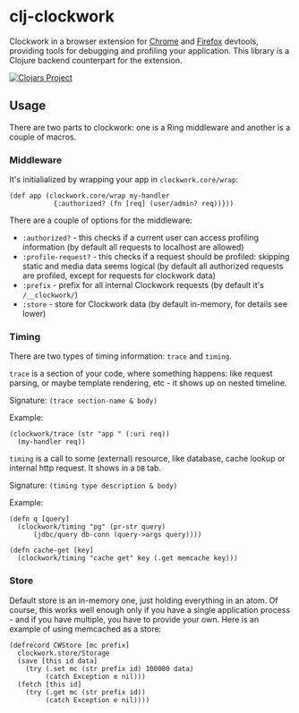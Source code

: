 # clj-clockwork

Clockwork in a browser extension for [Chrome][] and [Firefox][] devtools,
providing tools for debugging and profiling your application. This library is a
Clojure backend counterpart for the extension.

[Chrome]: https://github.com/itsgoingd/clockwork-chrome/
[Firefox]: https://github.com/itsgoingd/clockwork-firefox/

[![Clojars Project](https://img.shields.io/clojars/v/ua.kasta/clockwork.svg)](https://clojars.org/ua.kasta/clockwork)

## Usage

There are two parts to clockwork: one is a Ring middleware and another is a
couple of macros.


### Middleware

It's initialialized by wrapping your app in `clockwork.core/wrap`:

```
(def app (clockwork.core/wrap my-handler 
           {:authorized? (fn [req] (user/admin? req))}))
```

There are a couple of options for the middleware:

- `:authorized?` - this checks if a current user can access profiling
  information (by default all requests to localhost are allowed)
- `:profile-request?` - this checks if a request should be profiled: skipping
  static and media data seems logical (by default all authorized requests are
  profiled, except for requests for clockwork data)
- `:prefix` - prefix for all internal Clockwork requests (by default it's
  `/__clockwork/`)
- `:store` - store for Clockwork data (by default in-memory, for details see
  lower)
  
  
### Timing

There are two types of timing information: `trace` and `timing`. 

`trace` is a section of your code, where something happens: like request
parsing, or maybe template rendering, etc - it shows up on nested timeline. 

Signature: `(trace section-name & body)`

Example:

```
(clockwork/trace (str "app " (:uri req))
  (my-handler req))
```

`timing` is a call to some (external) resource, like database, cache lookup or
internal http request. It shows in a `DB` tab. 

Signature: `(timing type description & body)`

Example:

```
(defn q [query]
  (clockwork/timing "pg" (pr-str query) 
      (jdbc/query db-conn (query->args query))))
      
(defn cache-get [key]
  (clockwork/timing "cache get" key (.get memcache key)))
```

### Store

Default store is an in-memory one, just holding everything in an atom. Of
course, this works well enough only if you have a single application process -
and if you have multiple, you have to provide your own. Here is an example of
using memcached as a store:

```
(defrecord CWStore [mc prefix]
  clockwork.store/Storage
  (save [this id data]
    (try (.set mc (str prefix id) 100000 data)
         (catch Exception e nil)))
  (fetch [this id]
    (try (.get mc (str prefix id))
         (catch Exception e nil))))
```
